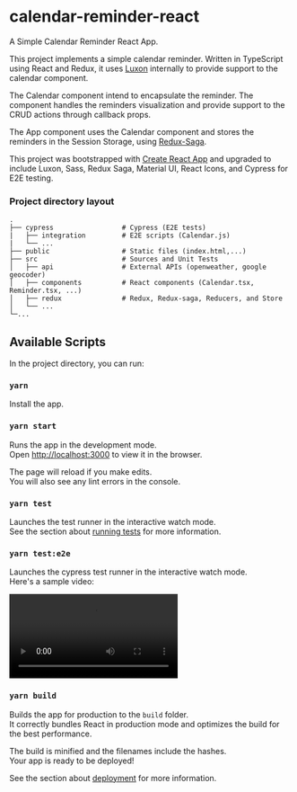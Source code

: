 # calendar-reminder-react
A Simple Calendar Reminder React App.

This project implements a simple calendar reminder. Written in TypeScript using React and Redux, it uses [Luxon](https://moment.github.io/luxon/) internally to provide support to the calendar component.

The Calendar component intend to encapsulate the reminder. The component handles the reminders visualization and provide support to the CRUD actions through callback props.

The App component uses the Calendar component and stores the reminders in the Session Storage, using [Redux-Saga](https://redux-saga.js.org/).

This project was bootstrapped with [Create React App](https://github.com/facebook/create-react-app) and upgraded to include Luxon, Sass, Redux Saga, Material UI, React Icons, and Cypress for E2E testing.

### Project directory layout
    .
    ├── cypress                 # Cypress (E2E tests)
    |   ├── integration         # E2E scripts (Calendar.js)
    |   └── ...                 
    ├── public                  # Static files (index.html,...)
    ├── src                     # Sources and Unit Tests
    │   ├── api                 # External APIs (openweather, google geocoder)
    │   ├── components          # React components (Calendar.tsx, Reminder.tsx, ...)
    │   ├── redux               # Redux, Redux-saga, Reducers, and Store
    │   └── ...                 
    └─...
    
## Available Scripts

In the project directory, you can run:

### `yarn`

Install the app.<br />

### `yarn start`

Runs the app in the development mode.<br />
Open [http://localhost:3000](http://localhost:3000) to view it in the browser.

The page will reload if you make edits.<br />
You will also see any lint errors in the console.

### `yarn test`

Launches the test runner in the interactive watch mode.<br />
See the section about [running tests](https://facebook.github.io/create-react-app/docs/running-tests) for more information.

### `yarn test:e2e`

Launches the cypress test runner in the interactive watch mode.<br />
Here's a sample video:

![Sample video](https://user-images.githubusercontent.com/76712257/103430877-3f62e700-4ba7-11eb-8485-7fbc0a62d73a.mp4)


### `yarn build`

Builds the app for production to the `build` folder.<br />
It correctly bundles React in production mode and optimizes the build for the best performance.

The build is minified and the filenames include the hashes.<br />
Your app is ready to be deployed!

See the section about [deployment](https://facebook.github.io/create-react-app/docs/deployment) for more information.
